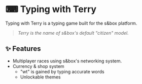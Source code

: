 # ⌨ Typing with Terry

Typing with Terry is a typing game built for the s&box platform.

> _Terry is the name of s&box's default "citizen" model._

## ✨ Features

- Multiplayer races using s&box's networking system.
- Currency & shop system
  - "wt" is gained by typing accurate words
  - Unlockable themes
